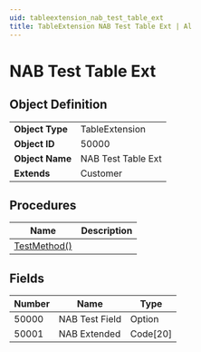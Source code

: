 ```yaml
---
uid: tableextension_nab_test_table_ext
title: TableExtension NAB Test Table Ext | Al
---
```

# NAB Test Table Ext

## Object Definition

<table>
<tr><td><b>Object Type</b></td><td>TableExtension</td></tr>
<tr><td><b>Object ID</b></td><td>50000</td></tr>
<tr><td><b>Object Name</b></td><td>NAB Test Table Ext</td></tr>
<tr><td><b>Extends</b></td><td>Customer</td></tr>
</table>

## Procedures

| Name | Description |
| ----- | ------ |
| [TestMethod()](test-method.md#test_method) |  |

## Fields

| Number | Name | Type |
| ---- | ------- | ----------- |
| 50000 | NAB Test Field | Option |
| 50001 | NAB Extended | Code[20] |
